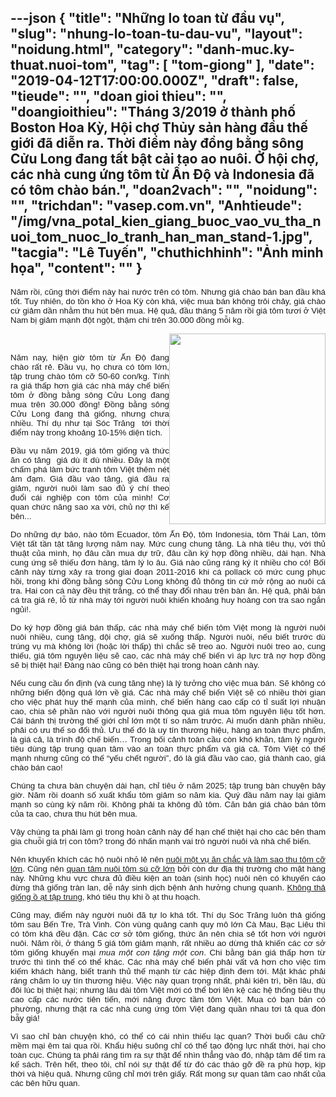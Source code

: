 ---json
{
    "title": "Những lo toan từ đầu vụ",
    "slug": "nhung-lo-toan-tu-dau-vu",
    "layout": "noidung.html",
    "category": "danh-muc.ky-thuat.nuoi-tom",
    "tag": [
        "tom-giong"
    ],
    "date": "2019-04-12T17:00:00.000Z",
    "draft": false,
    "tieude": "",
    "doan gioi thieu": "",
    "doangioithieu": "Tháng 3/2019 ở thành phố Boston Hoa Kỳ, Hội chợ Thủy sản hàng đầu thế giới đã diễn ra. Thời điểm này đồng bằng sông Cửu Long đang tất bật cải tạo ao nuôi. Ở hội chợ, các nhà cung ứng tôm từ Ấn Độ và Indonesia đã có tôm chào bán.",
    "doan2vach": "",
    "noidung": "",
    "trichdan": "vasep.com.vn",
    "Anhtieude": "/img/vna_potal_kien_giang_buoc_vao_vu_tha_nuoi_tom_nuoc_lo_tranh_han_man_stand-1.jpg",
    "tacgia": "Lê Tuyến",
    "chuthichhinh": "Ảnh minh họa",
    "__content__": ""
}
---
<p style="margin-left:0cm; margin-right:0cm; text-align:justify"><span style="font-size:13px"><span style="color:#1b1b1b"><span style="font-family:Arial"><span style="background-color:#ffffff"><span style="font-size:10pt">Năm rồi, cũng thời điểm n&agrave;y hai nước tr&ecirc;n c&oacute; t&ocirc;m. Nhưng gi&aacute; ch&agrave;o b&aacute;n ban đầu kh&aacute; tốt. Tuy nhi&ecirc;n, do tồn kho ở Hoa Kỳ c&ograve;n kh&aacute;, việc mua b&aacute;n kh&ocirc;ng tr&ocirc;i chảy, gi&aacute; ch&agrave;o cứ giảm dần nhằm thu h&uacute;t b&ecirc;n mua. Hệ quả, đầu th&aacute;ng 5 năm rồi gi&aacute; t&ocirc;m tươi ở Việt Nam bị giảm mạnh đột ngột, thậm ch&iacute; tr&ecirc;n 30.000 đồng mỗi kg.</span></span></span></span></span></p>

<p style="margin-left:0cm; margin-right:0cm; text-align:justify"><span style="font-size:13px"><span style="color:#1b1b1b"><span style="font-family:Arial"><span style="background-color:#ffffff"><img alt="" src="http://vasep.com.vn/Uploads/image/PublicFile/image/Thu/Untitled(10).jpg" style="float:right; height:305px; width:250px" /></span></span></span></span></p>

<p style="margin-left:0cm; margin-right:0cm; text-align:justify">&nbsp;</p>

<p style="margin-left:0cm; margin-right:0cm; text-align:justify"><span style="font-size:13px"><span style="color:#1b1b1b"><span style="font-family:Arial"><span style="background-color:#ffffff"><span style="font-size:10pt">Năm nay, hiện giờ t&ocirc;m từ Ấn Độ đang ch&agrave;o rất rẻ. Đầu vụ, họ chưa c&oacute; t&ocirc;m lớn, tập trung ch&agrave;o t&ocirc;m cỡ 50-60 con/kg. T&iacute;nh ra gi&aacute; thấp hơn gi&aacute; c&aacute;c nh&agrave; m&aacute;y chế biến t&ocirc;m ở đồng bằng s&ocirc;ng Cửu Long đang mua tr&ecirc;n 30.000 đồng! Đồng bằng s&ocirc;ng Cửu Long đang thả giống, nhưng chưa nhiều. Th&iacute; dụ như tại S&oacute;c Trăng&nbsp; tới thời điểm n&agrave;y trong khoảng 10-15% diện t&iacute;ch.</span></span></span></span></span></p>

<p style="margin-left:0cm; margin-right:0cm; text-align:justify"><span style="font-size:13px"><span style="color:#1b1b1b"><span style="font-family:Arial"><span style="background-color:#ffffff"><span style="font-size:10pt">Đầu vụ năm 2019, gi&aacute; t&ocirc;m giống v&agrave; thức ăn c&oacute; tăng&nbsp; gi&aacute; d&ugrave; &iacute;t d&ugrave; nhiều. Đ&acirc;y l&agrave; một chấm ph&aacute; l&agrave;m bức tranh t&ocirc;m Việt th&ecirc;m n&eacute;t ảm đạm. Gi&aacute; đầu v&agrave;o tăng, gi&aacute; đầu ra giảm, người nu&ocirc;i l&agrave;m sao đủ &yacute; ch&iacute; theo đuổi c&aacute;i nghiệp con t&ocirc;m của m&igrave;nh! Cơ quan chức năng sao xa vời, chủ nợ th&igrave; kế b&ecirc;n...</span></span></span></span></span></p>

<p style="margin-left:0cm; margin-right:0cm; text-align:justify"><span style="font-size:13px"><span style="color:#1b1b1b"><span style="font-family:Arial"><span style="background-color:#ffffff"><span style="font-size:10pt">Do những dự b&aacute;o, n&agrave;o t&ocirc;m Ecuador, t&ocirc;m Ấn Độ, t&ocirc;m Indonesia, t&ocirc;m Th&aacute;i Lan, t&ocirc;m Việt tất tần tật tăng lượng năm nay. Mức cung chung tăng. L&agrave; nh&agrave; ti&ecirc;u thụ, với thủ thuật của m&igrave;nh, họ đ&acirc;u cần mua dự trữ, đ&acirc;u cần k&yacute; hợp đồng nhiều, d&agrave;i hạn. Nh&agrave; cung ứng sẽ thiếu đơn h&agrave;ng, t&acirc;m l&yacute; lo &acirc;u. Gi&aacute; n&agrave;o cũng r&aacute;ng k&yacute; &iacute;t nhiều cho c&oacute;! Bối cảnh n&agrave;y từng xảy ra trong giai đoạn 2011-2016 khi c&aacute; pollack c&oacute; mức cung phục hồi, trong khi đồng bằng s&ocirc;ng Cửu Long kh&ocirc;ng đủ th&ocirc;ng tin cứ mở rộng ao nu&ocirc;i c&aacute; tra. Hai con c&aacute; n&agrave;y đều thịt trắng, c&oacute; thể thay đổi nhau tr&ecirc;n b&agrave;n ăn. Hệ quả, phải b&aacute;n c&aacute; tra gi&aacute; rẻ, lỗ từ nh&agrave; m&aacute;y tới người nu&ocirc;i khiến khoảng huy ho&agrave;ng con tra sao ngắn ngủi!.</span></span></span></span></span></p>

<p style="margin-left:0cm; margin-right:0cm; text-align:justify"><span style="font-size:13px"><span style="color:#1b1b1b"><span style="font-family:Arial"><span style="background-color:#ffffff"><span style="font-size:10pt">Do k&yacute; hợp đồng gi&aacute; b&aacute;n thấp, c&aacute;c nh&agrave; m&aacute;y chế biến t&ocirc;m Việt mong l&agrave; người nu&ocirc;i nu&ocirc;i nhiều, cung tăng, dội chợ, gi&aacute; sẽ xuống thấp. Người nu&ocirc;i, nếu biết trước d&ugrave; tr&uacute;ng vụ m&agrave; kh&ocirc;ng lời (hoặc lời thấp) th&igrave; chắc sẽ treo ao. Người nu&ocirc;i treo ao, cung thiếu, gi&aacute; t&ocirc;m nguy&ecirc;n liệu sẽ cao, c&aacute;c nh&agrave; m&aacute;y chế biến v&igrave; &aacute;p lực trả nợ hợp đồng sẽ bị thiệt hại! Đ&agrave;ng n&agrave;o cũng c&oacute; b&ecirc;n thiệt hại trong ho&agrave;n cảnh n&agrave;y.</span></span></span></span></span></p>

<p style="margin-left:0cm; margin-right:0cm; text-align:justify"><span style="font-size:13px"><span style="color:#1b1b1b"><span style="font-family:Arial"><span style="background-color:#ffffff"><span style="font-size:10pt">Nếu cung cầu ổn định (v&agrave; cung tăng nhẹ) l&agrave; l&yacute; tưởng cho việc mua b&aacute;n. Sẽ kh&ocirc;ng c&oacute; những biến động qu&aacute; lớn về gi&aacute;. C&aacute;c nh&agrave; m&aacute;y chế biến Việt sẽ c&oacute; nhiều thời gian cho việc ph&aacute;t huy thế mạnh của m&igrave;nh, chế biến h&agrave;ng cao cấp c&oacute; tỉ suất lợi nhuận cao, chia sẻ phần n&agrave;o với người nu&ocirc;i th&ocirc;ng qua gi&aacute; mua t&ocirc;m nguy&ecirc;n liệu tốt hơn. C&aacute;i b&aacute;nh thị trường thế giới chỉ lớn một t&iacute; so năm trước. Ai muốn d&agrave;nh phần nhiều, phải c&oacute; ưu thế so đối thủ. Ưu thế đ&oacute; l&agrave; uy t&iacute;n thương hiệu, h&agrave;ng an to&agrave;n thực phẩm, l&agrave; gi&aacute; cả, l&agrave; tr&igrave;nh độ chế biến&hellip; Trong bối cảnh to&agrave;n cầu c&ograve;n kh&oacute; khăn, t&acirc;m l&yacute; người ti&ecirc;u d&ugrave;ng tập trung quan t&acirc;m v&agrave;o an to&agrave;n thực phẩm v&agrave; gi&aacute; cả. T&ocirc;m Việt c&oacute; thế mạnh nhưng cũng c&oacute; thế &ldquo;yếu chết người&rdquo;, đ&oacute; l&agrave; gi&aacute; đầu v&agrave;o cao, gi&aacute; th&agrave;nh cao, gi&aacute; ch&agrave;o b&aacute;n cao!</span></span></span></span></span></p>

<p style="margin-left:0cm; margin-right:0cm; text-align:justify"><span style="font-size:13px"><span style="color:#1b1b1b"><span style="font-family:Arial"><span style="background-color:#ffffff"><span style="font-size:10pt">Ch&uacute;ng ta chưa b&agrave;n chuyện d&agrave;i hạn, chỉ ti&ecirc;u ở năm 2025; tập trung b&agrave;n chuyện b&acirc;y giờ. Năm rồi doanh số xuất khẩu t&ocirc;m giảm so năm kia. Qu&yacute; đầu năm nay lại giảm mạnh so c&ugrave;ng kỳ năm rồi. Kh&ocirc;ng phải ta kh&ocirc;ng đủ t&ocirc;m. Căn bản gi&aacute; ch&agrave;o b&aacute;n t&ocirc;m của ta cao, chưa thu h&uacute;t b&ecirc;n mua.</span></span></span></span></span></p>

<p style="margin-left:0cm; margin-right:0cm; text-align:justify"><span style="font-size:13px"><span style="color:#1b1b1b"><span style="font-family:Arial"><span style="background-color:#ffffff"><span style="font-size:10pt">Vậy ch&uacute;ng ta phải l&agrave;m g&igrave; trong ho&agrave;n cảnh n&agrave;y để hạn chế thiệt hại cho c&aacute;c b&ecirc;n tham gia chuỗi gi&aacute; trị con t&ocirc;m? trong đ&oacute; nhấn mạnh vai tr&ograve; người nu&ocirc;i v&agrave; nh&agrave; chế biến.</span></span></span></span></span></p>

<p style="margin-left:0cm; margin-right:0cm; text-align:justify"><span style="font-size:13px"><span style="color:#1b1b1b"><span style="font-family:Arial"><span style="background-color:#ffffff"><span style="font-size:10pt">N&ecirc;n khuyến kh&iacute;ch c&aacute;c hộ nu&ocirc;i nhỏ lẻ n&ecirc;n&nbsp;<u>nu&ocirc;i một vụ ăn chắc v&agrave; l&agrave;m sao thu t&ocirc;m cỡ lớn</u>. Cũng n&ecirc;n&nbsp;<u>quan t&acirc;m nu&ocirc;i t&ocirc;m s&uacute; cỡ lớn</u>&nbsp;bởi c&ograve;n dư địa thị trường cho mặt h&agrave;ng n&agrave;y. Những khu vực chưa đủ điều kiện an to&agrave;n (sinh học) nu&ocirc;i n&ecirc;n c&oacute; khuyến c&aacute;o đừng thả giống tr&agrave;n lan, dễ nảy sinh dịch bệnh ảnh hưởng chung quanh.&nbsp;<u>Kh&ocirc;ng thả giống ồ ạt tập trung</u>, kh&oacute; ti&ecirc;u thụ khi ồ ạt thu hoạch.</span></span></span></span></span></p>

<p style="margin-left:0cm; margin-right:0cm; text-align:justify"><span style="font-size:13px"><span style="color:#1b1b1b"><span style="font-family:Arial"><span style="background-color:#ffffff"><span style="font-size:10pt">Cũng may, điểm n&agrave;y người nu&ocirc;i đ&atilde; tự lo kh&aacute; tốt. Th&iacute; dụ S&oacute;c Trăng lu&ocirc;n thả giống t&ocirc;m sau Bến Tre, Tr&agrave; Vinh. C&ograve;n v&ugrave;ng quảng canh quy m&ocirc; lớn C&agrave; Mau, Bạc Li&ecirc;u th&igrave; c&oacute; t&ocirc;m kh&aacute; đều đặn. C&aacute;c cơ sở t&ocirc;m giống, thức ăn n&ecirc;n chia sẻ tốt hơn với người nu&ocirc;i. Năm rồi, ở th&aacute;ng 5 gi&aacute; t&ocirc;m giảm mạnh, rất nhiều ao dừng thả khiến c&aacute;c cơ sở t&ocirc;m giống khuyến mại&nbsp;<em>mua một con tặng một con</em>. Chi bằng b&aacute;n gi&aacute; thấp hơn từ trước th&igrave; t&igrave;nh thế c&oacute; thể kh&aacute;c. C&aacute;c nh&agrave; m&aacute;y chế biến phải vất vả hơn cho việc t&igrave;m kiếm kh&aacute;ch h&agrave;ng, biết tranh thủ thế mạnh từ c&aacute;c hiệp định đem tới. Mặt kh&aacute;c phải r&aacute;ng chăm lo uy t&iacute;n thương hiệu. Việc n&agrave;y quan trọng nhất, phải ki&ecirc;n tr&igrave;, bền l&acirc;u, d&ugrave; đ&ocirc;i l&uacute;c bị thiệt hại; nhưng l&acirc;u d&agrave;i t&ocirc;m Việt mới c&oacute; thể bơi l&ecirc;n kệ c&aacute;c hệ thống ti&ecirc;u thụ cao cấp c&aacute;c nước ti&ecirc;n tiến, mới n&acirc;ng được tầm t&ocirc;m Việt. Mua c&oacute; bạn b&aacute;n c&oacute; phường, nhưng thật ra c&aacute;c nh&agrave; cung ứng t&ocirc;m Việt đang quần nhau tơi tả qua đ&ograve;n bẫy gi&aacute;!</span></span></span></span></span></p>

<p style="margin-left:0cm; margin-right:0cm; text-align:justify"><span style="font-size:13px"><span style="color:#1b1b1b"><span style="font-family:Arial"><span style="background-color:#ffffff"><span style="font-size:10pt">V&igrave; sao chỉ b&agrave;n chuyện kh&oacute;, c&oacute; thể c&oacute; c&aacute;i nh&igrave;n thiếu lạc quan? Thời buổi c&acirc;u chữ mềm mại &ecirc;m tai qua rồi. Khẩu hiệu su&ocirc;ng chỉ c&oacute; thể tạo động lực nhất thời, hại cho to&agrave;n cục. Ch&uacute;ng ta phải r&aacute;ng t&igrave;m ra sự thật để nh&igrave;n thẳng v&agrave;o đ&oacute;, nhập t&acirc;m để t&igrave;m ra kế s&aacute;ch. Tr&ecirc;n hết, theo t&ocirc;i, chỉ n&oacute;i sự thật để từ đ&oacute; c&aacute;c th&aacute;o gỡ đề ra ph&ugrave; hợp, kịp thời v&agrave; hiệu quả. Nhưng cũng chỉ mới tr&ecirc;n giấy. Rất mong sự quan t&acirc;m cao nhất của c&aacute;c b&ecirc;n hữu quan.</span></span></span></span></span></p>
